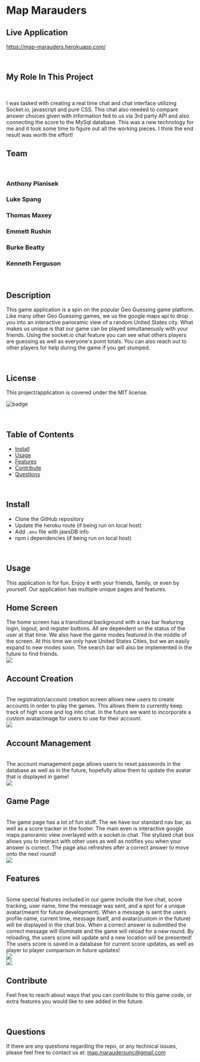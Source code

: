# Map Marauders

## Live Application
https://map-marauders.herokuapp.com/
<br>


<br>

## My Role In This Project

<br>

I was tasked with creating a real time chat and chat interface utilizing Socket.io, javascript and pure CSS.
This chat also needed to compare answer choices given with information fed to us via 3rd party API and also connecting the score to the MySql database.
This was a new technology for me and it took some time to figure out all the working pieces. 
I think the end result was worth the effort!
<br>

## Team

<br>


### Anthony Planisek

### Luke Spang

### Thomas Maxey

### Emmett Rushin

### Burke Beatty

### Kenneth Ferguson 
<br>



    
## Description

This game application is a spin on the popular Geo Guessing game platform. Like many other Geo Guessing games, we us the google maps api to drop you into an interactive panoramic view of a random United States city. What makes us unique is that our game can be played simultaneously with your friends. Using the socket.io chat feature you can see what others players are guessing as well as everyone's point totals. You can also reach out to other players for help during the game if you get stumped. 

<br>

## License

This project/application is covered under the MIT license.

![badge](https://img.shields.io/badge/license-MIT-brightgreen)

<br>


## Table of Contents

* [Install](#Install)
* [Usage](#Usage)
* [Features](#Features)
* [Contribute](#Contribute)
* [Questions](#Questions)


<br>
    

## Install

- Clone the GitHub repository
- Update the heroku route (if being run on local host)
- Add `.env` file with jawsDB info
- npm i dependencies (if being run on local host)

<br>

## Usage

This application is for fun. Enjoy it with your friends, family, or even by yourself. Our application has multiple unique pages and features. 
<br>

## Home Screen
The home screen has a transitional background with a nav bar featuring login, logout, and register buttons. All are dependent on the status of the user at that time. We also have the game modes featured in the middle of the screen. At this time we only have United States Cities, but we an easily expand to new modes soon. The search bar will also be implemented in the future to find friends. 
<br>
<img src="public/pics/HomeScreen.png">
<br>

## Account Creation
<br>
The registration/account creation screen allows new users to create accounts in order to play the games. This allows them to currently keep track of high score and log into chat. In the future we want to incorporate a custom avatar/image for users to use for their account. 
<br>
<img src="public/pics/AccountCreation.png">
<br>

## Account Management
<br>
The account management page allows users to reset passwords in the database as well as in the future, hopefully allow them to update the avatar that is displayed in game!
<br>
<img src="public/pics/AccountManagement.png">
<br>

## Game Page
<br>
The game page has a lot of fun stuff. The we have our standard nav bar, as well as a score tracker in the footer. The main even is interactive google maps panoramic view overlayed with a socket.io chat. The stylized chat box allows you to interact with other uses as well as notifies you when your answer is correct. The page also refreshes after a correct answer to move onto the next round!
<br>
<img src="public/pics/ChatStandard.png">
<br>

## Features
<br>
Some special features included in our game include the live chat, score tracking, user name, time the message was sent, and a spot for a unique avatar(meant for future development). When a message is sent the users profile name, current time, message itself, and avatar(custom in the future) will be displayed in the chat box. When a correct answer is submitted the correct message will illuminate and the game will reload for a new round. By reloading, the users score will update and a new location will be presented! The users score is saved in a database for current score updates, as well as player to player comparison in future updates!
<br>
<img src="public/pics/ChatCorrect.png">
<br>
<img src="public/pics/ChatWscore.png">
<br>

## Contribute

Feel free to reach about ways that you can contribute to this game code, or extra features you would like to see added in the future. 


<br>

## Questions

If there are any questions regarding the repo, or any technical issues, please feel free to contact us at: map.maraudersunc@gmail.com 
